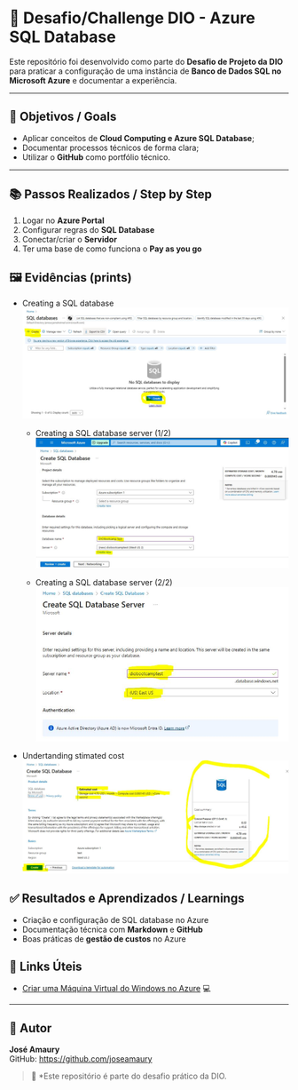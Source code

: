 # 🚀 Desafio/Challenge DIO - Azure SQL Database

Este repositório foi desenvolvido como parte do **Desafio de Projeto da DIO** para praticar a configuração de uma instância de **Banco de Dados SQL no Microsoft Azure** e documentar a experiência.

---

## 🎯 Objetivos / Goals
- Aplicar conceitos de **Cloud Computing e Azure SQL Database**;
- Documentar processos técnicos de forma clara;
- Utilizar o **GitHub** como portfólio técnico.

---

## 📚 Passos Realizados / Step by Step
1. Logar no **Azure Portal**
2. Configurar regras do **SQL Database**
3. Conectar/criar o **Servidor**
4. Ter uma base de como funciona o **Pay as you go**

## 🖼️ Evidências (prints)

- Creating a SQL database  
  ![Creating a SQL database](images/sql1.JPG)

  - Creating a SQL database server (1/2)  
  ![Creating a SQL database server](images/sql2.JPG)

   - Creating a SQL database server (2/2)  
  ![Creating a SQL database server](images/sql3.JPG)

- Undertanding stimated cost  
  ![Undertanding stimated cost](images/sql4.JPG)

## ✅ Resultados e Aprendizados / Learnings
- Criação e configuração de SQL database no Azure
- Documentação técnica com **Markdown** e **GitHub**
- Boas práticas de **gestão de custos** no Azure


## 🔗 Links Úteis

- [Criar uma Máquina Virtual do Windows no Azure](https://learn.microsoft.com/pt-br/azure/azure-sql/managed-instance/instance-create-quickstart?view=azuresql&tabs=azure-portal) 💻

---

## 👤 Autor
**José Amaury**  
GitHub: https://github.com/joseamaury

> 📌 *Este repositório é parte do desafio prático da DIO. 
